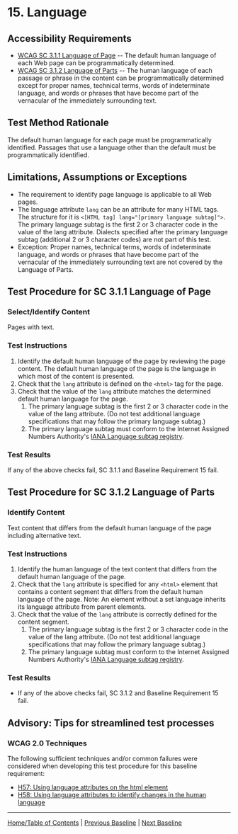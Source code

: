 # 15. Language
## Accessibility Requirements
* [WCAG SC 3.1.1 Language of Page](http://www.w3.org/TR/UNDERSTANDING-WCAG20/meaning-doc-lang-id.html) -- The default human language of each Web page can be programmatically determined.
* [WCAG SC 3.1.2 Language of Parts](http://www.w3.org/TR/UNDERSTANDING-WCAG20/meaning-other-lang-id.html) -- The human language of each passage or phrase in the content can be programmatically determined except for proper names, technical terms, words of indeterminate language, and words or phrases that have become part of the vernacular of the immediately surrounding text. 

## Test Method Rationale
The default human language for each page must be programmatically identified. Passages that use a language other than the default must be programmatically identified.

## Limitations, Assumptions or Exceptions
* The requirement to identify page language is applicable to all Web pages.
* The language attribute `lang` can be an attribute for many HTML tags. The structure for it is `<[HTML tag] lang="[primary language subtag]">`. The primary language subtag is the first 2 or 3 character code in the value of the lang attribute. Dialects specified after the primary language subtag (additional 2 or 3 character codes) are not part of this test.
* Exception: Proper names, technical terms, words of indeterminate language, and words or phrases that have become part of the vernacular of the immediately surrounding text are not covered by the Language of Parts.

## Test Procedure for SC 3.1.1 Language of Page
### Select/Identify Content
Pages with text.

### Test Instructions
1. Identify the default human language of the page by reviewing the page content. The default human language of the page is the language in which most of the content is presented.
2. Check that the `lang` attribute is defined on the `<html>` tag for the page.
3. Check that the value of the `lang` attribute matches the determined default human language for the page.
    1. The primary language subtag is the first 2 or 3 character code in the value of the lang attribute. (Do not test additional language specifications that may follow the primary language subtag.)
    1. The primary language subtag must conform to the Internet Assigned Numbers Authority's [IANA Language subtag registry](http://www.iana.org/assignments/language-subtag-registry).  

### Test Results
If any of the above checks fail, SC 3.1.1 and Baseline Requirement 15 fail.

## Test Procedure for SC 3.1.2 Language of Parts
### Identify Content
Text content that differs from the default human language of the page including alternative text.

### Test Instructions
1. Identify the human language of the text content that differs from the default human language of the page.
2. Check that the `lang` attribute is specified for any `<html>` element that contains a content segment that differs from the default human language of the page. Note: An element without a set language inherits its language attribute from parent elements.
3. Check that the value of the `lang` attribute is correctly defined for the content segment.
    1. The primary language subtag is the first 2 or 3 character code in the value of the lang attribute. (Do not test additional language specifications that may follow the primary language subtag.)
    1. The primary language subtag must conform to the Internet Assigned Numbers Authority's [IANA Language subtag registry](http://www.iana.org/assignments/language-subtag-registry).

### Test Results
* If any of the above checks fail, SC 3.1.2 and Baseline Requirement 15 fail.

## Advisory: Tips for streamlined test processes

### WCAG 2.0 Techniques
The following sufficient techniques and/or common failures were considered when developing this test procedure for this baseline requirement:
* [H57: Using language attributes on the html element](https://www.w3.org/TR/WCAG20-TECHS/H57.html)
* [H58: Using language attributes to identify changes in the human language](https://www.w3.org/TR/WCAG20-TECHS/H58.html)

----------------------------------------
[Home/Table of Contents](index.md) | [Previous Baseline](14Links.md) | [Next Baseline](16AudioVideo.md)
